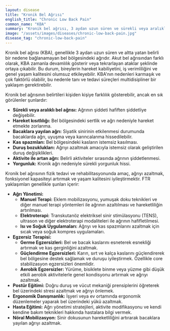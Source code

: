 ```yaml
---
layout: disease
title: "Kronik Bel Ağrısı"
english_title: "Chronic Low Back Pain"
common_name: "KBA"
summary: "Kronik bel ağrısı, 3 aydan uzun süren ve sürekli veya aralıklı olarak devam eden bel bölgesindeki ağrıyı ifade eder. Bu durum, kişinin günlük yaşam aktivitelerini önemli ölçüde etkileyebilir."
image: "/assets/images/diseases/chronic-low-back-pain.jpg"
disease_tag: "chronic-low-back-pain"
---
```





Kronik bel ağrısı (KBA), genellikle 3 aydan uzun süren ve altta yatan belirli bir nedene bağlanamayan bel bölgesindeki ağrıdır. Akut bel ağrısından farklı olarak, KBA zamanla devamlılık gösterir veya tekrarlayan ataklar şeklinde ortaya çıkabilir. Bu durum, bireylerin hareket kabiliyetini, iş verimliliğini ve genel yaşam kalitesini olumsuz etkileyebilir. KBA'nın nedenleri karmaşık ve çok faktörlü olabilir, bu nedenle tanı ve tedavi süreçleri multidisipliner bir yaklaşım gerektirebilir.


Kronik bel ağrısının belirtileri kişiden kişiye farklılık gösterebilir, ancak en sık görülenler şunlardır:

*   **Sürekli veya aralıklı bel ağrısı:** Ağrının şiddeti hafiften şiddetliye değişebilir.
*   **Hareket kısıtlılığı:** Bel bölgesindeki sertlik ve ağrı nedeniyle hareket etmekte zorlanma.
*   **Bacaklara yayılan ağrı:** Siyatik sinirinin etkilenmesi durumunda bacaklarda ağrı, uyuşma veya karıncalanma hissedilebilir.
*   **Kas spazmları:** Bel bölgesindeki kasların istemsiz kasılması.
*   **Duruş bozuklukları:** Ağrıyı azaltmak amacıyla istemsiz olarak geliştirilen duruş değişiklikleri.
*   **Aktivite ile artan ağrı:** Belirli aktiviteler sırasında ağrının şiddetlenmesi.
*   **Yorgunluk:** Kronik ağrı nedeniyle sürekli yorgunluk hissi.


Kronik bel ağrısının fizik tedavi ve rehabilitasyonunda amaç, ağrıyı azaltmak, fonksiyonel kapasiteyi artırmak ve yaşam kalitesini iyileştirmektir. FTR yaklaşımları genellikle şunları içerir:

*   **Ağrı Yönetimi:**
    *   **Manuel Terapi:** Eklem mobilizasyonu, yumuşak doku teknikleri ve diğer manuel terapi yöntemleri ile ağrının azaltılması ve hareketliliğin artırılması.
    *   **Elektroterapi:** Transkutanöz elektriksel sinir stimülasyonu (TENS), ultrason ve diğer elektroterapi modaliteleri ile ağrının hafifletilmesi.
    *   **Isı ve Soğuk Uygulamaları:** Ağrıyı ve kas spazmlarını azaltmak için sıcak veya soğuk kompres uygulamaları.
*   **Egzersiz Terapisi:**
    *   **Germe Egzersizleri:** Bel ve bacak kaslarını esneterek esnekliği artırmak ve kas gerginliğini azaltmak.
    *   **Güçlendirme Egzersizleri:** Karın, sırt ve kalça kaslarını güçlendirerek bel bölgesine destek sağlamak ve duruşu iyileştirmek. Özellikle core stabilizasyon egzersizleri önemlidir.
    *   **Aerobik Egzersizler:** Yürüme, bisiklete binme veya yüzme gibi düşük etkili aerobik aktivitelerle genel kondisyonu artırmak ve ağrıyı azaltmak.
*   **Postür Eğitimi:** Doğru duruş ve vücut mekaniği prensiplerini öğreterek bel üzerindeki stresi azaltmak ve ağrıyı önlemek.
*   **Ergonomik Danışmanlık:** İşyeri veya ev ortamında ergonomik düzenlemeler yaparak bel üzerindeki yükü azaltmak.
*   **Hasta Eğitimi:** Ağrı yönetimi stratejileri, aktivite modifikasyonu ve kendi kendine bakım teknikleri hakkında hastalara bilgi vermek.
*   **Nöral Mobilizasyon:** Sinir dokusunun hareketliliğini artırarak bacaklara yayılan ağrıyı azaltmak.

